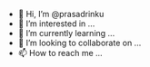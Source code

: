- 👋 Hi, I’m @prasadrinku
- 👀 I’m interested in ...
- 🌱 I’m currently learning ...
- 💞️ I’m looking to collaborate on ...
- 📫 How to reach me ...

<!---
prasadrinku/prasadrinku is a ✨ special ✨ repository because its `README.md` (this file) appears on your GitHub profile.
You can click the Preview link to take a look at your changes.
--->
